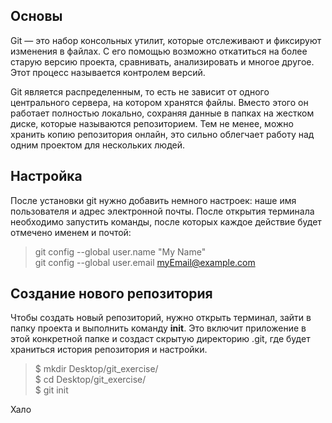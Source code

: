 ## **Основы**  
Git — это набор консольных утилит, которые отслеживают и фиксируют изменения в файлах. С его помощью возможно
откатиться на более старую версию проекта, сравнивать, анализировать и многое другое. Этот процесс называется контролем версий.

Git является распределенным, то есть не зависит от одного центрального сервера, на котором хранятся файлы. 
Вместо этого он работает полностью локально, сохраняя данные в папках на жестком диске, которые называются репозиторием. 
Тем не менее, можно хранить копию репозитория онлайн, это сильно облегчает работу над одним проектом для нескольких людей.  

## **Настройка**  
После установки git нужно добавить немного настроек: наше имя пользователя и адрес электронной почты. 
После открытия терминала необходимо запустить команды, после которых каждое действие будет отмечено именем и почтой:  

>git config --global user.name "My Name"  
git config --global user.email myEmail@example.com  

## **Создание нового репозитория**
Чтобы создать новый репозиторий, нужно открыть терминал, зайти в папку проекта и выполнить команду **init**. Это включит приложение в этой конкретной папке и создаст скрытую директорию .git, где будет храниться история репозитория и настройки.  

>$ mkdir Desktop/git_exercise/  
$ cd Desktop/git_exercise/  
$ git init  

Хало
